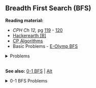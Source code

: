 ## Breadth First Search (BFS)

**Reading material:**
* *CPH Ch 12,* pg [119](https://cses.fi/book/book.pdf#page=129) - [120](https://cses.fi/book/book.pdf#page=130)
* [Hackerearth [B]](https://www.hackerearth.com/practice/algorithms/graphs/breadth-first-search/tutorial/)
* [CP Algorithms](https://cp-algorithms.com/graph/breadth-first-search.html)
* Basic Problems - [E-Olymp BFS](https://www.e-olymp.com/en/contests/9208)

<details>
<summary>Problems</summary>
<ul>
    <li><a href="https://codeforces.com/contest/329/problem/B">CF 329 B Biridian Forest</a></li>
    <li><a href="https://codeforces.com/problemset/problem/60/B">CF 60 B Serial Time!</a></li>
    <li><a href="https://codeforces.com/problemset/problem/131/D">CF 131 D</a></li>
    <li><a href="https://codeforces.com/problemset/problem/1321/D">CF 1321 D</a></li>
    <li><a href="https://codeforces.com/problemset/problem/769/C">CF 769 C</a></li>
    <li><a href="https://codeforces.com/problemset/problem/242/C">CF 242 C</a></li>
    <li><a href="https://codeforces.com/problemset/problem/1307/D">CF 1307 D</a></li>
    <li><a href="https://codeforces.com/problemset/problem/796/D">CF 796 D</a></li>
</ul>
</details>
<br/>

**See also:** [0-1 BFS](https://cp-algorithms.com/graph/01_bfs.html) | [Alt](https://codeforces.com/blog/entry/22276)

<details>
<summary>0-1 BFS Problems</summary>
<ul>
    <li><a href="https://www.codechef.com/problems/REVERSE">Codechef REVERSE</a></li>
    <li><a href="https://codeforces.com/contest/1063/problem/B">CF 1063 B</a></li>
    <li><a href="http://www.usaco.org/index.php?cpid=671&page=viewproblem2">USACO Lasers and Mirrors</a></li>
</ul>
</details>
